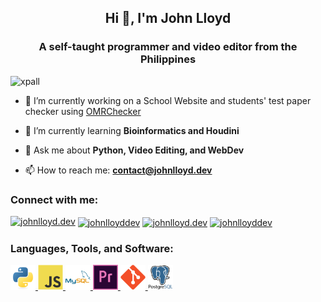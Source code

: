 <h2 align="center">
    Hi 👋, I'm John Lloyd
</h2>
<h3 align="center">
    A self-taught programmer and video editor from the Philippines
</h3>
<p align="left"> 
    <img src="https://komarev.com/ghpvc/?username=xpall&label=Profile%20views&color=0e75b6&base=112&style=flat" alt="xpall" /> 
</p>

- 🔭 I’m currently working on a School Website and students' test paper checker using [OMRChecker](https://github.com/xpall/OMRChecker)

- 🌱 I’m currently learning **Bioinformatics and Houdini**

- 💬 Ask me about **Python, Video Editing, and WebDev**

- 📫 How to reach me: **contact@johnlloyd.dev**

<h3 align="left">
    Connect with me:
</h3>

<p align="left">
    <a href="https://johnlloyd.dev/" target="blank"><img src="https://johnlloyd.dev/favicon.png" alt="johnlloyd.dev" height="30" width="40" /></a> 
    <a href="https://www.linkedin.com/in/johnlloyddev/" target="blank"><img align="center" src="https://raw.githubusercontent.com/rahuldkjain/github-profile-readme-generator/master/src/images/icons/Social/linked-in-alt.svg" alt="johnlloyddev" height="30" width="40" /></a>
    <a href="https://facebook.com/johnlloyd.dev" target="blank"><img align="center" src="https://raw.githubusercontent.com/rahuldkjain/github-profile-readme-generator/master/src/images/icons/Social/facebook.svg" alt="johnlloyd.dev" height="30" width="40" /></a>
      <a href="https://dev.to/johnlloyddev" target="blank"><img align="center" src="https://raw.githubusercontent.com/rahuldkjain/github-profile-readme-generator/master/src/images/icons/Social/devto.svg" alt="johnlloyddev" height="30" width="40" /></a>
</p>

<h3 align="left">
    Languages, Tools, and Software:
</h3>
<p align="left">
    <a href="https://www.python.org" target="_blank" rel="noreferrer"> <img src="https://raw.githubusercontent.com/devicons/devicon/master/icons/python/python-original.svg" alt="python" width="40" height="40"/> </a>
    <a href="https://developer.mozilla.org/en-US/docs/Web/JavaScript" target="_blank" rel="noreferrer"> <img src="https://raw.githubusercontent.com/devicons/devicon/master/icons/javascript/javascript-original.svg" alt="javascript" width="40" height="40"/> </a>
    <a href="https://www.mysql.com/" target="_blank" rel="noreferrer"> <img src="https://raw.githubusercontent.com/devicons/devicon/master/icons/mysql/mysql-original-wordmark.svg" alt="mysql" width="40" height="40"/> </a> 
    <a href="https://www.adobe.com/ph_en/products/premiere.html" target="_blank" rel="noreferrer"> <img src="https://raw.githubusercontent.com/devicons/devicon/master/icons/premierepro/premierepro-original.svg" alt="mysql" width="40" height="40"/> </a> 
    <a href="https://git-scm.com/" target="_blank" rel="noreferrer"> <img src="https://raw.githubusercontent.com/devicons/devicon/master/icons/git/git-original.svg" alt="git" width="40" height="40"/> </a> 
    <a href="https://www.postgresql.org/" target="_blank" rel="noreferrer"> <img src="https://raw.githubusercontent.com/devicons/devicon/master/icons/postgresql/postgresql-original-wordmark.svg" alt="postgresql" width="40" height="40"/> </a> 
</p>
